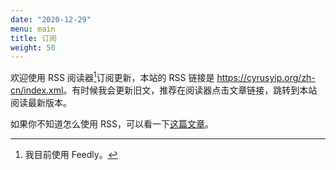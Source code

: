 ```yaml
---
date: "2020-12-29"
menu: main
title: 订阅
weight: 50
---
```


欢迎使用 RSS 阅读器[^qi]订阅更新，本站的 RSS 链接是 <https://cyrusyip.org/zh-cn/index.xml>。有时候我会更新旧文，推荐在阅读器点击文章链接，跳转到本站阅读最新版本。

[^qi]: 我目前使用 Feedly。

如果你不知道怎么使用 RSS，可以看一下[这篇文章](https://zhuanlan.zhihu.com/p/349349861)。

